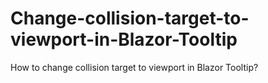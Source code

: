 # Change-collision-target-to-viewport-in-Blazor-Tooltip
How to change collision target to viewport in Blazor Tooltip?

